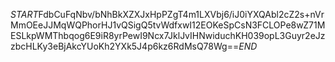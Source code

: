 $START$FdbCuFqNbv/bNhBkXZXJxHpPZgT4m1LXVbj6/iJ0iYXQAbl2cZ2s+nVrMmOEeJJMqWQPhorHJ1vQSigQ5tvWdfxwI12EOKeSpCsN3FCLOPe8wZ71MESLkpWMThbqog6E9iR8yrPewI9Ncx7JklJvIHNwiduchKH039opL3Guyr2eJzzbcHLKy3eBjAkcYUoKh2YXk5J4p6kz6RdMsQ78Wg==$END$